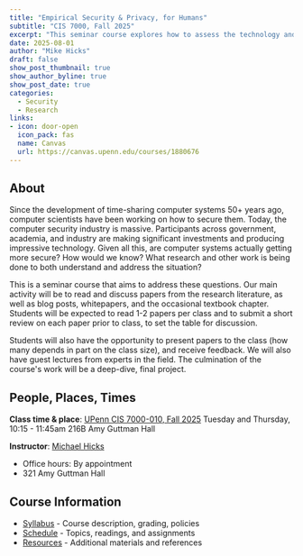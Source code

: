 ```yaml
---
title: "Empirical Security & Privacy, for Humans"
subtitle: "CIS 7000, Fall 2025"
excerpt: "This seminar course explores how to assess the technology and practices that aim to enhance computer security and privacy. A key theme is understanding how to measure whether security and privacy goals have been achieved. We read and discuss papers from the research literature, learn about promising measurement and data analysis techniques, and surface gaps to find opportunities to do better."
date: 2025-08-01
author: "Mike Hicks"
draft: false
show_post_thumbnail: true
show_author_byline: true
show_post_date: true
categories:
  - Security
  - Research
links:
- icon: door-open
  icon_pack: fas
  name: Canvas
  url: https://canvas.upenn.edu/courses/1880676
---
```


## About

Since the development of time-sharing computer systems 50+ years ago, computer scientists have been working on how to secure them. Today, the computer security industry is massive. Participants across government, academia, and industry are making significant investments and producing impressive technology. Given all this, are computer systems actually getting more secure? How would we know? What research and other work is being done to both understand and address the situation?

This is a seminar course that aims to address these questions. Our main activity will be to read and discuss papers from the research literature, as well as blog posts, whitepapers, and the occasional textbook chapter. Students will be expected to read 1-2 papers per class and to submit a short review on each paper prior to class, to set the table for discussion.

Students will also have the opportunity to present papers to the class (how many depends in part on the class size), and receive feedback. We will also have guest lectures from experts in the field. The culmination of the course's work will be a deep-dive, final project.

## People, Places, Times

**Class time & place**: [UPenn CIS 7000-010, Fall 2025](https://courses.upenn.edu/?details&srcdb=202530&crn=87502)
Tuesday and Thursday, 10:15 - 11:45am
216B Amy Guttman Hall

**Instructor**: [Michael Hicks](https://mhicks.me)
- Office hours: By appointment
- 321 Amy Guttman Hall

## Course Information

- [Syllabus](../cis-7000-fall2025-content/syllabus) - Course description, grading, policies
- [Schedule](../cis-7000-fall2025-content/schedule) - Topics, readings, and assignments
- [Resources](../cis-7000-fall2025-content/resources) - Additional materials and references
